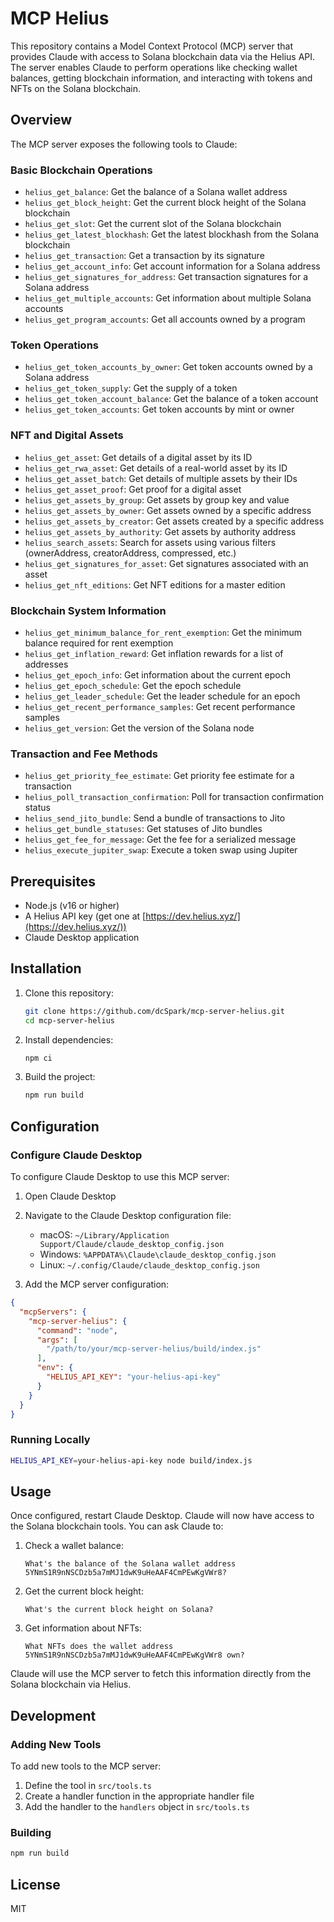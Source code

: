 # MCP Helius

This repository contains a Model Context Protocol (MCP) server that provides Claude with access to Solana blockchain data via the Helius API. The server enables Claude to perform operations like checking wallet balances, getting blockchain information, and interacting with tokens and NFTs on the Solana blockchain.

## Overview

The MCP server exposes the following tools to Claude:

### Basic Blockchain Operations
- `helius_get_balance`: Get the balance of a Solana wallet address
- `helius_get_block_height`: Get the current block height of the Solana blockchain
- `helius_get_slot`: Get the current slot of the Solana blockchain
- `helius_get_latest_blockhash`: Get the latest blockhash from the Solana blockchain
- `helius_get_transaction`: Get a transaction by its signature
- `helius_get_account_info`: Get account information for a Solana address
- `helius_get_signatures_for_address`: Get transaction signatures for a Solana address
- `helius_get_multiple_accounts`: Get information about multiple Solana accounts
- `helius_get_program_accounts`: Get all accounts owned by a program

### Token Operations
- `helius_get_token_accounts_by_owner`: Get token accounts owned by a Solana address
- `helius_get_token_supply`: Get the supply of a token
- `helius_get_token_account_balance`: Get the balance of a token account
- `helius_get_token_accounts`: Get token accounts by mint or owner

### NFT and Digital Assets
- `helius_get_asset`: Get details of a digital asset by its ID
- `helius_get_rwa_asset`: Get details of a real-world asset by its ID
- `helius_get_asset_batch`: Get details of multiple assets by their IDs
- `helius_get_asset_proof`: Get proof for a digital asset
- `helius_get_assets_by_group`: Get assets by group key and value
- `helius_get_assets_by_owner`: Get assets owned by a specific address
- `helius_get_assets_by_creator`: Get assets created by a specific address
- `helius_get_assets_by_authority`: Get assets by authority address
- `helius_search_assets`: Search for assets using various filters (ownerAddress, creatorAddress, compressed, etc.)
- `helius_get_signatures_for_asset`: Get signatures associated with an asset
- `helius_get_nft_editions`: Get NFT editions for a master edition

### Blockchain System Information
- `helius_get_minimum_balance_for_rent_exemption`: Get the minimum balance required for rent exemption
- `helius_get_inflation_reward`: Get inflation rewards for a list of addresses
- `helius_get_epoch_info`: Get information about the current epoch
- `helius_get_epoch_schedule`: Get the epoch schedule
- `helius_get_leader_schedule`: Get the leader schedule for an epoch
- `helius_get_recent_performance_samples`: Get recent performance samples
- `helius_get_version`: Get the version of the Solana node

### Transaction and Fee Methods
- `helius_get_priority_fee_estimate`: Get priority fee estimate for a transaction
- `helius_poll_transaction_confirmation`: Poll for transaction confirmation status
- `helius_send_jito_bundle`: Send a bundle of transactions to Jito
- `helius_get_bundle_statuses`: Get statuses of Jito bundles
- `helius_get_fee_for_message`: Get the fee for a serialized message
- `helius_execute_jupiter_swap`: Execute a token swap using Jupiter

## Prerequisites

- Node.js (v16 or higher)
- A Helius API key (get one at [https://dev.helius.xyz/](https://dev.helius.xyz/))
- Claude Desktop application

## Installation

1. Clone this repository:
   ```bash
   git clone https://github.com/dcSpark/mcp-server-helius.git
   cd mcp-server-helius
   ```

2. Install dependencies:
   ```bash
   npm ci
   ```

3. Build the project:
   ```bash
   npm run build
   ```

## Configuration

### Configure Claude Desktop

To configure Claude Desktop to use this MCP server:

1. Open Claude Desktop
2. Navigate to the Claude Desktop configuration file:
   - macOS: `~/Library/Application Support/Claude/claude_desktop_config.json`
   - Windows: `%APPDATA%\Claude\claude_desktop_config.json`
   - Linux: `~/.config/Claude/claude_desktop_config.json`

3. Add the MCP server configuration:

```json
{
  "mcpServers": {
    "mcp-server-helius": {
      "command": "node",
      "args": [
        "/path/to/your/mcp-server-helius/build/index.js"
      ],
      "env": {
        "HELIUS_API_KEY": "your-helius-api-key"
      }
    }
  }
}
```

### Running Locally

```bash
HELIUS_API_KEY=your-helius-api-key node build/index.js
```

## Usage

Once configured, restart Claude Desktop. Claude will now have access to the Solana blockchain tools. You can ask Claude to:

1. Check a wallet balance:
   ```
   What's the balance of the Solana wallet address 5YNmS1R9nNSCDzb5a7mMJ1dwK9uHeAAF4CmPEwKgVWr8?
   ```

2. Get the current block height:
   ```
   What's the current block height on Solana?
   ```

3. Get information about NFTs:
   ```
   What NFTs does the wallet address 5YNmS1R9nNSCDzb5a7mMJ1dwK9uHeAAF4CmPEwKgVWr8 own?
   ```

Claude will use the MCP server to fetch this information directly from the Solana blockchain via Helius.

## Development

### Adding New Tools

To add new tools to the MCP server:

1. Define the tool in `src/tools.ts`
2. Create a handler function in the appropriate handler file
3. Add the handler to the `handlers` object in `src/tools.ts`

### Building

```bash
npm run build
```

## License

MIT
